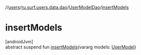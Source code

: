 //[users](../../../index.md)/[ru.surf.users.data.dao](../index.md)/[UserModelDao](index.md)/[insertModels](insert-models.md)

# insertModels

[androidJvm]\
abstract suspend fun [insertModels](insert-models.md)(vararg models: [UserModel](../../ru.surf.users.data.models/-user-model/index.md))
